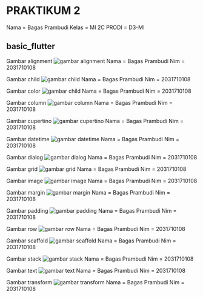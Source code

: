 # PRAKTIKUM 2

Nama = Bagas Prambudi
Kelas = MI 2C
PRODI = D3-MI

## basic_flutter

Gambar alignment
![gambar alignment](img/alignment.png)
Nama = Bagas Prambudi Nim = 2031710108

Gambar child
![gambar child](img/child.png)
Nama = Bagas Prambudi Nim = 2031710108

Gambar color
![gambar child](img/color.png)
Nama = Bagas Prambudi Nim = 2031710108

Gambar column
![gambar column](img/column.png)
Nama = Bagas Prambudi Nim = 2031710108

Gambar cupertino
![gambar cupertino](img/cupertino.png)
Nama = Bagas Prambudi Nim = 2031710108

Gambar datetime
![gambar datetime](img/datetime.png)
Nama = Bagas Prambudi Nim = 2031710108

Gambar dialog
![gambar dialog](img/dialog.png)
Nama = Bagas Prambudi Nim = 2031710108

Gambar grid
![gambar grid](img/grid.png)
Nama = Bagas Prambudi Nim = 2031710108

Gambar image
![gambar image](img/image.png)
Nama = Bagas Prambudi Nim = 2031710108

Gambar margin
![gambar margin](img/margin.png)
Nama = Bagas Prambudi Nim = 2031710108

Gambar padding
![gambar padding](img/padding.png)
Nama = Bagas Prambudi Nim = 2031710108

Gambar row
![gambar row](img/row.png)
Nama = Bagas Prambudi Nim = 2031710108

Gambar scaffold
![gambar scaffold](img/scaffold.png)
Nama = Bagas Prambudi Nim = 2031710108

Gambar stack
![gambar stack](img/stack.png)
Nama = Bagas Prambudi Nim = 2031710108

Gambar text
![gambar text](img/text.png)
Nama = Bagas Prambudi Nim = 2031710108

Gambar transform
![gambar transform](img/transform.png)
Nama = Bagas Prambudi Nim = 2031710108